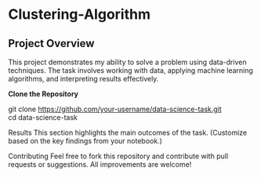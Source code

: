 # Clustering-Algorithm
## Project Overview 
This project demonstrates my ability to solve a problem using data-driven techniques. The task involves working with data, applying machine learning algorithms, and interpreting results effectively.


**Clone the Repository**  

   git clone https://github.com/your-username/data-science-task.git  
   cd data-science-task 

Results
This section highlights the main outcomes of the task. (Customize based on the key findings from your notebook.)

Contributing
Feel free to fork this repository and contribute with pull requests or suggestions. All improvements are welcome!
